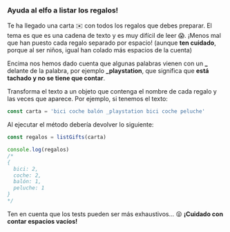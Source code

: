 ### Ayuda al elfo a listar los regalos!

Te ha llegado una carta ✉️ con todos los regalos que debes preparar. El tema es que es una cadena de texto y es muy difícil de leer 😱. ¡Menos mal que han puesto cada regalo separado por espacio! (aunque **ten cuidado**, porque al ser niños, igual han colado más espacios de la cuenta)

Encima nos hemos dado cuenta que algunas palabras vienen con un **_** delante de la palabra, por ejemplo **_playstation**, que significa que **está tachado y no se tiene que contar**.

Transforma el texto a un objeto que contenga el nombre de cada regalo y las veces que aparece. Por ejemplo, si tenemos el texto:

```js
const carta = 'bici coche balón _playstation bici coche peluche'
```

Al ejecutar el método debería devolver lo siguiente:

```js
const regalos = listGifts(carta)

console.log(regalos)
/*
{
  bici: 2,
  coche: 2,
  balón: 1,
  peluche: 1
}
*/
```

Ten en cuenta que los tests pueden ser más exhaustivos... 😝 **¡Cuidado con contar espacios vacíos!**